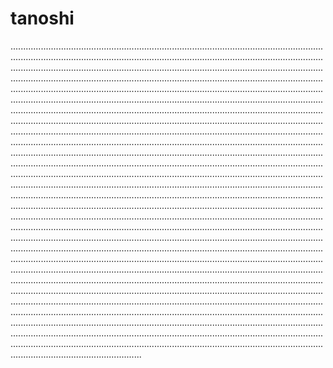 # tanoshi

................................................................................................................................................................................................................................................................................................................................................................................................................................................................................................................................................................................................................................................................................................................................................................................................................................................................................................................................................................................................................................................................................................................................................................................................................................................................................................................................................................................................................................................................................................................................................................................................................................................................................................................................................................................................................................................................................................................................................................................................................................................................................................................................................................................................................................................................................................................................................................................................................................................................................................................................................................................................................................................................................................................................................................................................................................................................................................................................................................................................................................................................................................................................................................................................................................................................................................................................................................................................................................................................................................................................................................................................................................................................................................................................................................................................